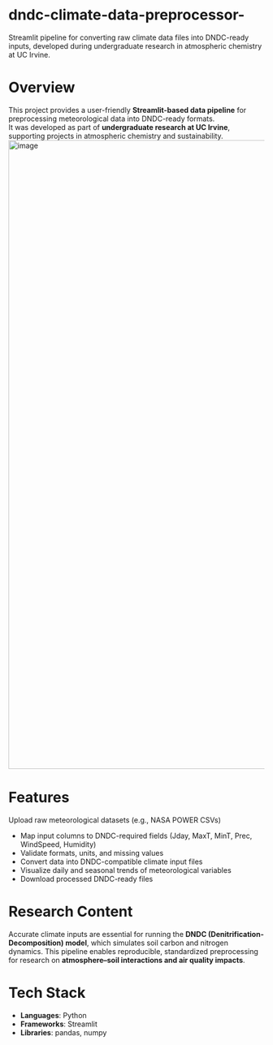 # dndc-climate-data-preprocessor-
Streamlit pipeline for converting raw climate data files into DNDC-ready inputs, developed during undergraduate research in atmospheric chemistry at UC Irvine.

# Overview 
This project provides a user-friendly **Streamlit-based data pipeline** for preprocessing meteorological data into DNDC-ready formats.  
It was developed as part of **undergraduate research at UC Irvine**, supporting projects in atmospheric chemistry and sustainability.  
<img width="2556" height="1239" alt="image" src="https://github.com/user-attachments/assets/5d082e32-d145-40ca-848a-5e9515a02371" />

# Features 
 Upload raw meteorological datasets (e.g., NASA POWER CSVs)  
- Map input columns to DNDC-required fields (Jday, MaxT, MinT, Prec, WindSpeed, Humidity)  
- Validate formats, units, and missing values  
- Convert data into DNDC-compatible climate input files  
- Visualize daily and seasonal trends of meteorological variables  
- Download processed DNDC-ready files


# Research Content 
Accurate climate inputs are essential for running the **DNDC (Denitrification-Decomposition) model**, which simulates soil carbon and nitrogen dynamics. This pipeline enables reproducible, standardized preprocessing for research on **atmosphere–soil interactions and air quality impacts**.  

# Tech Stack
- **Languages**: Python  
- **Frameworks**: Streamlit  
- **Libraries**: pandas, numpy 

